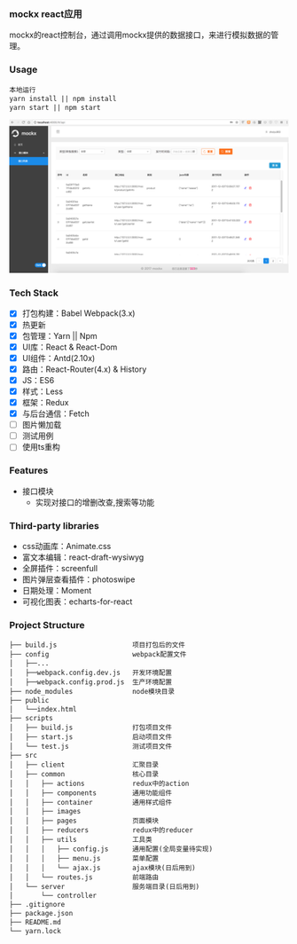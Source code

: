 ### mockx react应用
mockx的react控制台，通过调用mockx提供的数据接口，来进行模拟数据的管理。
### Usage
```
本地运行
yarn install || npm install
yarn start || npm start
```

![mockx react控制台](https://raw.githubusercontent.com/RainZhai/mockx-react/master/src/common/images/screen1.png)

### Tech Stack
- [x] 打包构建：Babel Webpack(3.x)
- [x] 热更新
- [x] 包管理：Yarn || Npm
- [x] UI库：React & React-Dom
- [x] UI组件：Antd(2.10x)
- [x] 路由：React-Router(4.x) & History
- [x] JS：ES6
- [x] 样式：Less
- [x] 框架：Redux
- [x] 与后台通信：Fetch
- [ ] 图片懒加载
- [ ] 测试用例
- [ ] 使用ts重构

### Features
* 接口模块
  * 实现对接口的增删改查,搜索等功能

### Third-party libraries
* css动画库：Animate.css
* 富文本编辑：react-draft-wysiwyg
* 全屏插件：screenfull
* 图片弹层查看插件：photoswipe
* 日期处理：Moment
* 可视化图表：echarts-for-react

### Project Structure
```
├── build.js                   项目打包后的文件
├── config                     webpack配置文件
│   ├──...
│   ├──webpack.config.dev.js   开发环境配置
│   ├──webpack.config.prod.js  生产环境配置
├── node_modules               node模块目录
├── public
│   └──index.html
├── scripts
│   ├── build.js               打包项目文件
│   ├── start.js               启动项目文件
│   └── test.js                测试项目文件
├── src
│   ├── client                 汇聚目录
│   ├── common                 核心目录
│   │   ├── actions            redux中的action
│   │   ├── components         通用功能组件
│   │   ├── container          通用样式组件
│   │   ├── images
│   │   ├── pages              页面模块
│   │   ├── reducers           redux中的reducer
│   │   ├── utils              工具类
│   │   │   ├── config.js      通用配置(全局变量待实现)
│   │   │   ├── menu.js        菜单配置
│   │   │   └── ajax.js        ajax模块(日后用到)
│   │   └── routes.js          前端路由
│   └── server                 服务端目录(日后用到)
│       └── controller
├── .gitignore
├── package.json
├── README.md
└── yarn.lock
```